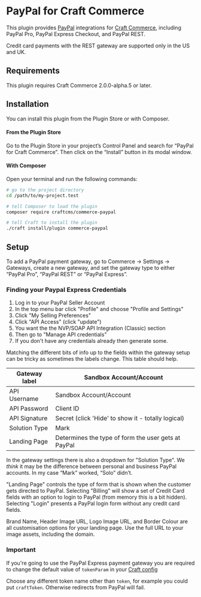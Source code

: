# PayPal for Craft Commerce

This plugin provides [PayPal](https://www.paypal.com/) integrations for [Craft Commerce](https://craftcms.com/commerce), including PayPal Pro, PayPal Express Checkout, and PayPal REST.

Credit card payments with the REST gateway are supported only in the US and UK.

## Requirements

This plugin requires Craft Commerce 2.0.0-alpha.5 or later.

## Installation

You can install this plugin from the Plugin Store or with Composer.

#### From the Plugin Store

Go to the Plugin Store in your project’s Control Panel and search for “PayPal for Craft Commerce”. Then click on the “Install” button in its modal window.

#### With Composer

Open your terminal and run the following commands:

```bash
# go to the project directory
cd /path/to/my-project.test

# tell Composer to load the plugin
composer require craftcms/commerce-paypal

# tell Craft to install the plugin
./craft install/plugin commerce-paypal
```

## Setup

To add a PayPal payment gateway, go to Commerce → Settings → Gateways, create a new gateway, and set the gateway type to either “PayPal Pro”, “PayPal REST” or “PayPal Express”.

### Finding your Paypal Express Credentials

1) Log in to your PayPal Seller Account
2) In the top menu bar click "Profile" and choose "Profile and Settings"
3) Click "My Selling Preferences"
4) Click "API Access" (click "update")
5) You want the the NVP/SOAP API Integration (Classic) section
6) Then go to "Manage API credentials"
7) If you don't have any credentials already then generate some.

Matching the different bits of info up to the fields within the gateway setup can be tricky as sometimes the labels change. This table should help.

| Gateway label         | Sandbox Account/Account					|
| ----------------------|---------------------------------------------------------------|
| API Username		| Sandbox Account/Account					|
| API Password		| Client ID							|
| API Signature		| Secret (click 'Hide' to show it - totally logical)		|
| Solution Type		| Mark							        |
| Landing Page		| Determines the type of form the user gets at PayPal	        |

In the gateway settings there is also a dropdown for "Solution Type". We *think* it may be the difference between personal and business PayPal accounts. In my case “Mark” worked, “Solo” didn’t.

"Landing Page" controls the type of form that is shown when the customer gets directed to PayPal. 
Selecting "Billing" will show a set of Credit Card fields with an option to login to PayPal (from memory this is a bit hidden).
Selecting "Login" presents a PayPal login form without any credit card fields.

Brand Name, Header Image URL, Logo Image URL, and Border Colour are all customisation options for your landing page. Use the full URL to your image assets, including the domain.

### Important
If you're going to use the PayPal Express payment gateway you are required to change the default value of ```tokenParam``` in your
[Craft config](https://docs.craftcms.com/api/v3/craft-config-generalconfig.html#$tokenParam-detail)

Choose any different token name other than ```token```, for example you could put ```craftToken```. Otherwise redirects from PayPal will fail.
